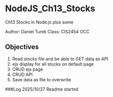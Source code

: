 # NodeJS_Ch13_Stocks
Ch13 Stocks in Node.js plus some

Author: Daniel Turek
Class: CIS2454 OCC

## Objectives
1. Read stocks file and be able to GET data as API
2. ejs display for all stocks on default page
3. CRUD ejs page
4. CRUD API
5. Save data as file to overwrite

###Log
2025/10/27  Readme started